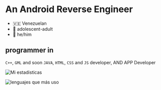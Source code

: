 # An Android Reverse Engineer
- 🇻🇪 Venezuelan
- 👤 adolescent-adult
- 👨 he/him

## programmer in 
`C++`, `GML` and soon `JAVA`, `HTML`, `CSS` and `JS` developer, AND APP Developer

![Mi estadisticas](https://github-readme-stats.vercel.app/api?username=RetrogisusDEV&theme=merko&show_icons=true)

![lenguajes que más uso](https://github-readme-stats.vercel.app/api/top-langs/?username=RetrogisusDEV&langs_count=6&layout=compact&theme=merko)
